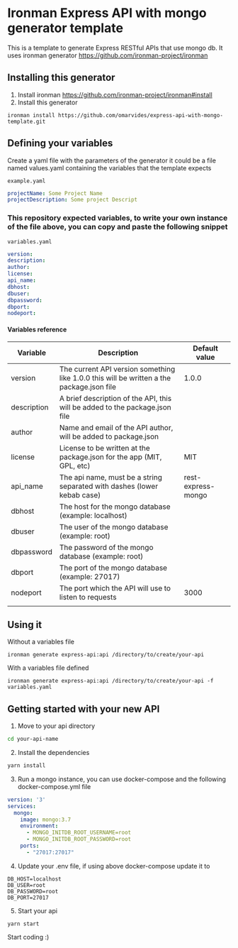 # Ironman Express API with mongo generator template

This is a template to generate Express RESTful APIs that use mongo db. It uses ironman generator https://github.com/ironman-project/ironman

## Installing this generator

1. Install ironman https://github.com/ironman-project/ironman#install
1. Install this generator
```
ironman install https://github.com/omarvides/express-api-with-mongo-template.git
```

## Defining your variables

Create a yaml file with the parameters of the generator it could be a file named values.yaml containing the variables that the template expects

```example.yaml```

``` yaml
projectName: Some Project Name
projectDescription: Some project Descript
```

### This repository expected variables, to write your own instance of the file above, you can copy and paste the following snippet

```variables.yaml```

``` yaml
version:
description:
author:
license:
api_name:
dbhost:
dbuser:
dbpassword:
dbport:
nodeport:
```

#### Variables reference

| Variable    | Description                                                                               | Default value      |
|-------------|-------------------------------------------------------------------------------------------|--------------------|
| version     | The current API version something like 1.0.0 this will be written a the package.json file | 1.0.0              |
| description | A brief description of the API, this will be added to the package.json file               |                    |
| author      | Name and email of the API author, will be added to package.json                           |                    |
| license     | License to be written at the package.json for the app (MIT, GPL, etc)                     | MIT                |
| api_name    | The api name, must be a string separated with dashes (lower kebab case)                   | rest-express-mongo |
| dbhost      | The host for the mongo database (example: localhost)                                      |                    |
| dbuser      | The user of the mongo database (example: root)                                            |                    |
| dbpassword  | The password of the mongo database (example: root)                                        |                    |
| dbport      | The port of the mongo database (example: 27017)                                           |                    |
| nodeport    | The port which the API will use to listen to requests                                     | 3000               |
|             |                                                                                           |                    |

## Using it

Without a variables file

```
ironman generate express-api:api /directory/to/create/your-api
```

With a variables file defined

```
ironman generate express-api:api /directory/to/create/your-api -f variables.yaml
```

## Getting started with your new API

1. Move to your api directory 
``` bash
cd your-api-name
```
2. Install the dependencies
``` bash
yarn install
``` 
3. Run a mongo instance, you can use docker-compose and the following docker-compose.yml file
``` yaml
version: '3'
services:
  mongo:
    image: mongo:3.7
    environment:
      - MONGO_INITDB_ROOT_USERNAME=root
      - MONGO_INITDB_ROOT_PASSWORD=root
    ports:
      - "27017:27017"
```
4. Update your .env file, if using above docker-compose update it to
```
DB_HOST=localhost
DB_USER=root
DB_PASSWORD=root
DB_PORT=27017
```
5. Start your api
```
yarn start
```

Start coding :)